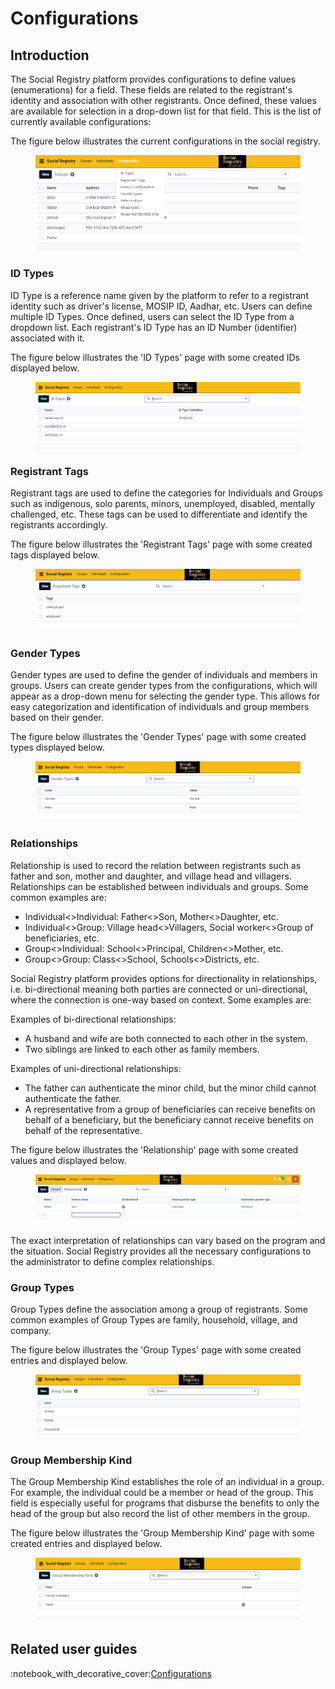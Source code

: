 # Configurations

## Introduction

The Social Registry platform provides configurations to define values (enumerations) for a field. These fields are related to the registrant's identity and association with other registrants. Once defined, these values are available for selection in a drop-down list for that field. This is the list of currently available configurations:

The figure below illustrates the current configurations in the social registry.

<figure><img src="../../../.gitbook/assets/socialregistry-configrations.PNG" alt=""><figcaption></figcaption></figure>

### ID Types

ID Type is a reference name given by the platform to refer to a registrant identity such as driver's license, MOSIP ID, Aadhar, etc. Users can define multiple ID Types. Once defined, users can select the ID Type from a dropdown list. Each registrant's ID Type has an ID Number (identifier) associated with it.&#x20;

The figure below illustrates the 'ID Types' page with some created IDs displayed below.

<figure><img src="../../../.gitbook/assets/id-types.PNG" alt=""><figcaption></figcaption></figure>

### Registrant Tags

Registrant tags are used to define the categories for Individuals and Groups such as indigenous, solo parents, minors, unemployed, disabled, mentally challenged, etc. These tags can be used to differentiate and identify the registrants accordingly.

The figure below illustrates the 'Registrant Tags' page with some created tags displayed below.

<figure><img src="../../../.gitbook/assets/registrants-tags.PNG" alt=""><figcaption></figcaption></figure>

### Gender Types

Gender types are used to define the gender of individuals and members in groups. Users can create gender types from the configurations, which will appear as a drop-down menu for selecting the gender type. This allows for easy categorization and identification of individuals and group members based on their gender.

The figure below illustrates the 'Gender Types' page with some created types displayed below.

<figure><img src="../../../.gitbook/assets/gender-type.PNG" alt=""><figcaption></figcaption></figure>

### Relationships

Relationship is used to record the relation between registrants such as father and son, mother and daughter, and village head and villagers. Relationships can be established between individuals and groups. Some common examples are:

* Individual<>Individual: Father<>Son, Mother<>Daughter, etc.
* Individual<>Group: Village head<>Villagers, Social worker<>Group of beneficiaries, etc.
* Group<>Individual: School<>Principal, Children<>Mother, etc.
* Group<>Group: Class<>School, Schools<>Districts, etc.

Social Registry platform provides options for directionality in relationships, i.e. bi-directional meaning both parties are connected or uni-directional, where the connection is one-way based on context. Some examples are:

Examples of bi-directional relationships:

* A husband and wife are both connected to each other in the system.
* Two siblings are linked to each other as family members.

Examples of uni-directional relationships:

* The father can authenticate the minor child, but the minor child cannot authenticate the father.
* A representative from a group of beneficiaries can receive benefits on behalf of a beneficiary, but the beneficiary cannot receive benefits on behalf of the representative.

The figure below illustrates the 'Relationship' page with some created values and displayed below.

<figure><img src="../../../.gitbook/assets/relationship-type.PNG" alt=""><figcaption></figcaption></figure>

The exact interpretation of relationships can vary based on the program and the situation. Social Registry provides all the necessary configurations to the administrator to define complex relationships.

### Group Types

Group Types define the association among a group of registrants. Some common examples of Group Types are family, household, village, and company.

The figure below illustrates the 'Group Types' page with some created entries and displayed below.

<figure><img src="../../../.gitbook/assets/group-types.PNG" alt=""><figcaption></figcaption></figure>

### Group Membership Kind

The Group Membership Kind establishes the role of an individual in a group. For example, the individual could be a member or head of the group. This field is especially useful for programs that disburse the benefits to only the head of the group but also record the list of other members in the group.&#x20;

The figure below illustrates the 'Group Membership Kind' page with some created entries and displayed below.

<figure><img src="../../../.gitbook/assets/group-membership-kind.PNG" alt=""><figcaption></figcaption></figure>

## Related user guides

:notebook\_with\_decorative\_cover:[Configurations](user-guide/)
